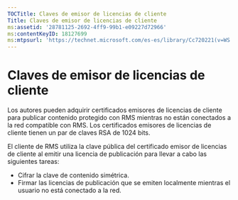 ```yaml
---
TOCTitle: Claves de emisor de licencias de cliente
Title: Claves de emisor de licencias de cliente
ms:assetid: '28781125-2692-4ff9-99b1-e09227d72966'
ms:contentKeyID: 18127699
ms:mtpsurl: 'https://technet.microsoft.com/es-es/library/Cc720221(v=WS.10)'
---
```


Claves de emisor de licencias de cliente
========================================

Los autores pueden adquirir certificados emisores de licencias de cliente para publicar contenido protegido con RMS mientras no están conectados a la red compatible con RMS. Los certificados emisores de licencias de cliente tienen un par de claves RSA de 1024 bits.

El cliente de RMS utiliza la clave pública del certificado emisor de licencias de cliente al emitir una licencia de publicación para llevar a cabo las siguientes tareas:

-   Cifrar la clave de contenido simétrica.
-   Firmar las licencias de publicación que se emiten localmente mientras el usuario no está conectado a la red.
